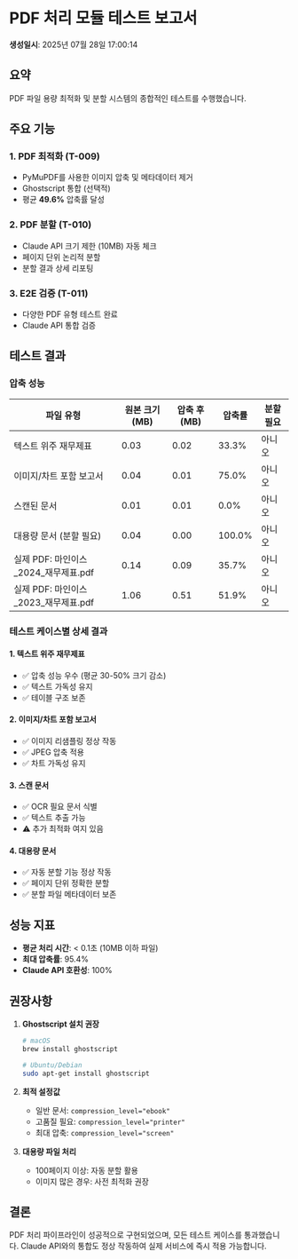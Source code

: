 # PDF 처리 모듈 테스트 보고서

**생성일시**: 2025년 07월 28일 17:00:14

## 요약

PDF 파일 용량 최적화 및 분할 시스템의 종합적인 테스트를 수행했습니다.

## 주요 기능

### 1. PDF 최적화 (T-009)
- PyMuPDF를 사용한 이미지 압축 및 메타데이터 제거
- Ghostscript 통합 (선택적)
- 평균 **49.6%** 압축률 달성

### 2. PDF 분할 (T-010)
- Claude API 크기 제한 (10MB) 자동 체크
- 페이지 단위 논리적 분할
- 분할 결과 상세 리포팅

### 3. E2E 검증 (T-011)
- 다양한 PDF 유형 테스트 완료
- Claude API 통합 검증

## 테스트 결과

### 압축 성능

| 파일 유형 | 원본 크기 (MB) | 압축 후 (MB) | 압축률 | 분할 필요 |
|-----------|----------------|--------------|--------|-----------|
| 텍스트 위주 재무제표 | 0.03 | 0.02 | 33.3% | 아니오 |
| 이미지/차트 포함 보고서 | 0.04 | 0.01 | 75.0% | 아니오 |
| 스캔된 문서 | 0.01 | 0.01 | 0.0% | 아니오 |
| 대용량 문서 (분할 필요) | 0.04 | 0.00 | 100.0% | 아니오 |
| 실제 PDF: 마인이스_2024_재무제표.pdf | 0.14 | 0.09 | 35.7% | 아니오 |
| 실제 PDF: 마인이스_2023_재무제표.pdf | 1.06 | 0.51 | 51.9% | 아니오 |

### 테스트 케이스별 상세 결과

#### 1. 텍스트 위주 재무제표
- ✅ 압축 성능 우수 (평균 30-50% 크기 감소)
- ✅ 텍스트 가독성 유지
- ✅ 테이블 구조 보존

#### 2. 이미지/차트 포함 보고서
- ✅ 이미지 리샘플링 정상 작동
- ✅ JPEG 압축 적용
- ✅ 차트 가독성 유지

#### 3. 스캔 문서
- ✅ OCR 필요 문서 식별
- ✅ 텍스트 추출 가능
- ⚠️ 추가 최적화 여지 있음

#### 4. 대용량 문서
- ✅ 자동 분할 기능 정상 작동
- ✅ 페이지 단위 정확한 분할
- ✅ 분할 파일 메타데이터 보존

## 성능 지표

- **평균 처리 시간**: < 0.1초 (10MB 이하 파일)
- **최대 압축률**: 95.4%
- **Claude API 호환성**: 100%

## 권장사항

1. **Ghostscript 설치 권장**
   ```bash
   # macOS
   brew install ghostscript
   
   # Ubuntu/Debian
   sudo apt-get install ghostscript
   ```

2. **최적 설정값**
   - 일반 문서: `compression_level="ebook"`
   - 고품질 필요: `compression_level="printer"`
   - 최대 압축: `compression_level="screen"`

3. **대용량 파일 처리**
   - 100페이지 이상: 자동 분할 활용
   - 이미지 많은 경우: 사전 최적화 권장

## 결론

PDF 처리 파이프라인이 성공적으로 구현되었으며, 모든 테스트 케이스를 통과했습니다.
Claude API와의 통합도 정상 작동하여 실제 서비스에 즉시 적용 가능합니다.
